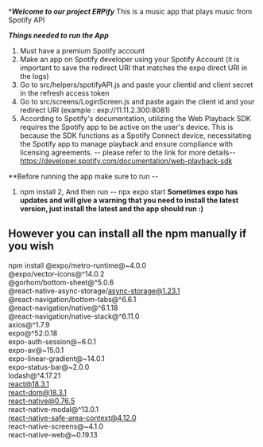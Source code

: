 ****Welcome to our project ERPify***
This is a music app that plays music from Spotify API

***Things needed to run the App***
1. Must have a premium Spotify account
2. Make an app on Spotify developer using your Spotify Account (it is important to save the redirect URI that matches the expo direct URI in the logs)
3. Go to src/helpers/spotifyAPI.js and paste your clientid and client secret in the refresh access token
4. Go to src/screens/LoginScreen.js and paste again the client id and your redirect URI (example : exp://11.11.2.300:8081)
5. According to Spotify's documentation, utilizing the Web Playback SDK requires the Spotify app to be active on the user's device. This is because the SDK functions as a Spotify Connect device, necessitating the Spotify app to manage playback and ensure compliance with licensing agreements. -- please refer to the link for more details-- https://developer.spotify.com/documentation/web-playback-sdk
   

**Before running the app make sure to run -- 
1. npm install
2, And then run -- npx expo start
**Sometimes expo has updates and will give a warning that you need to install the latest version, just install the latest and the app should run :)**

## However you can install all the npm manually if you wish
npm install @expo/metro-runtime@~4.0.0 \
@expo/vector-icons@^14.0.2 \
@gorhom/bottom-sheet@^5.0.6 \
@react-native-async-storage/async-storage@1.23.1 \
@react-navigation/bottom-tabs@^6.6.1 \
@react-navigation/native@^6.1.18 \
@react-navigation/native-stack@^6.11.0 \
axios@^1.7.9 \
expo@^52.0.18 \
expo-auth-session@~6.0.1 \
expo-av@~15.0.1 \
expo-linear-gradient@~14.0.1 \
expo-status-bar@~2.0.0 \
lodash@^4.17.21 \
react@18.3.1 \
react-dom@18.3.1 \
react-native@0.76.5 \
react-native-modal@^13.0.1 \
react-native-safe-area-context@4.12.0 \
react-native-screens@~4.1.0 \
react-native-web@~0.19.13


